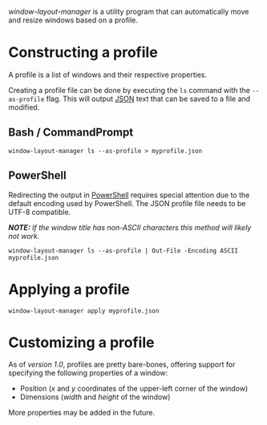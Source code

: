 _window-layout-manager_ is a utility program that can automatically move and resize windows based on a profile.

# Constructing a profile

A profile is a list of windows and their respective properties.

Creating a profile file can be done by executing the `ls` command with the `--as-profile` flag.
This will output [JSON](http://json.org/) text that can be saved to a file and modified.

## Bash / CommandPrompt

    window-layout-manager ls --as-profile > myprofile.json

## PowerShell

Redirecting the output in [PowerShell](https://docs.microsoft.com/en-us/powershell/) requires special attention due to the default encoding used by PowerShell.
The JSON profile file needs to be UTF-8 compatible.

_**NOTE:** If the window title has non-ASCII characters this method will likely not work._

    window-layout-manager ls --as-profile | Out-File -Encoding ASCII myprofile.json

# Applying a profile

    window-layout-manager apply myprofile.json

# Customizing a profile

As of _version 1.0_, profiles are pretty bare-bones, offering support for specifying the following properties of a window:

* Position (_x_ and _y_ coordinates of the upper-left corner of the window)
* Dimensions (_width_ and _height_ of the window)

More properties may be added in the future.
